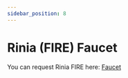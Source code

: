 ```yaml
---
sidebar_position: 8
---
```


# Rinia (FIRE) Faucet

You can request Rinia FIRE here:
[Faucet](https://faucet.thefirechain.com)